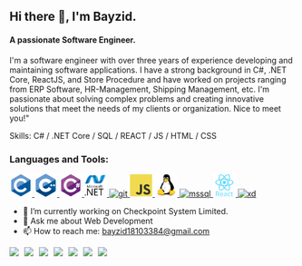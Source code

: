 ## Hi there 👋, I'm Bayzid. 
####  A passionate Software Engineer.

I'm a software engineer with over three years of experience developing and maintaining software applications. I have a strong background in C#, .NET Core, ReactJS, and Store Procedure and have worked on projects ranging from ERP Software, HR-Management, Shipping Management, etc. I'm passionate about solving complex problems and creating innovative solutions that meet the needs of my clients or organization. Nice to meet you!"

Skills:  C# / .NET Core / SQL / REACT / JS / HTML / CSS 

<h3 align="left">Languages and Tools:</h3>
<p align="left"> <a href="https://www.cprogramming.com/" target="_blank" rel="noreferrer"> <img src="https://raw.githubusercontent.com/devicons/devicon/master/icons/c/c-original.svg" alt="c" width="40" height="40"/> </a> <a href="https://www.w3schools.com/cpp/" target="_blank" rel="noreferrer"> <img src="https://raw.githubusercontent.com/devicons/devicon/master/icons/cplusplus/cplusplus-original.svg" alt="cplusplus" width="40" height="40"/> </a> <a href="https://www.w3schools.com/cs/" target="_blank" rel="noreferrer"> <img src="https://raw.githubusercontent.com/devicons/devicon/master/icons/csharp/csharp-original.svg" alt="csharp" width="40" height="40"/> </a> <a href="https://dotnet.microsoft.com/" target="_blank" rel="noreferrer"> <img src="https://raw.githubusercontent.com/devicons/devicon/master/icons/dot-net/dot-net-original-wordmark.svg" alt="dotnet" width="40" height="40"/> </a> <a href="https://git-scm.com/" target="_blank" rel="noreferrer"> <img src="https://www.vectorlogo.zone/logos/git-scm/git-scm-icon.svg" alt="git" width="40" height="40"/> </a> <a href="https://developer.mozilla.org/en-US/docs/Web/JavaScript" target="_blank" rel="noreferrer"> <img src="https://raw.githubusercontent.com/devicons/devicon/master/icons/javascript/javascript-original.svg" alt="javascript" width="40" height="40"/> </a> <a href="https://www.linux.org/" target="_blank" rel="noreferrer"> <img src="https://raw.githubusercontent.com/devicons/devicon/master/icons/linux/linux-original.svg" alt="linux" width="40" height="40"/> </a> <a href="https://www.microsoft.com/en-us/sql-server" target="_blank" rel="noreferrer"> <img src="https://www.svgrepo.com/show/303229/microsoft-sql-server-logo.svg" alt="mssql" width="40" height="40"/> </a> <a href="https://reactjs.org/" target="_blank" rel="noreferrer"> <img src="https://raw.githubusercontent.com/devicons/devicon/master/icons/react/react-original-wordmark.svg" alt="react" width="40" height="40"/> </a> <a href="https://www.adobe.com/products/xd.html" target="_blank" rel="noreferrer"> <img src="https://cdn.worldvectorlogo.com/logos/adobe-xd.svg" alt="xd" width="40" height="40"/> </a> </p>


- 🔭 I’m currently working on Checkpoint System Limited. 
- 💬 Ask me about Web Development 
- 📫 How to reach me: bayzid18103384@gmail.com 


<div style="display: flex; gap: 10px;">
  <a href="https://github.com/Bayzid123"><img src="https://img.icons8.com/color/48/000000/github--v1.png"/></a>
  <a href="https://www.linkedin.com/in/md-bayzid/"><img src="https://img.icons8.com/color/48/000000/linkedin.png"/></a>
  <a href="https://www.facebook.com/bayzid.hossainshahed/"><img src="https://img.icons8.com/color/48/000000/facebook-new.png"/></a>
  <a href="https://www.instagram.com/bayzid_shahed/"><img src="https://img.icons8.com/color/48/000000/instagram-new.png"/></a>
  <a href="https://twitter.com/shahed_bayzid"><img src="https://img.icons8.com/color/48/000000/twitter--v1.png"/></a>
  <a href="https://stackoverflow.com/users/12415382/bayzid-hossain-shahed"><img src="https://img.icons8.com/color/48/000000/stackoverflow.png"/></a>
  <a href="https://www.youtube.com/@BHSVlogs"><img src="https://img.icons8.com/color/48/000000/youtube-play.png"/></a>
</div> 
